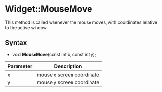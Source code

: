 # Widget::MouseMove

This method is called whenever the mouse moves, with coordinates relative to the active window.

## Syntax

- void **MouseMove**(const int x, const int y);


| Parameter | Description |
|---|---|
| x | mouse x screen coordinate |
| y | mouse y screen coordinate  |
